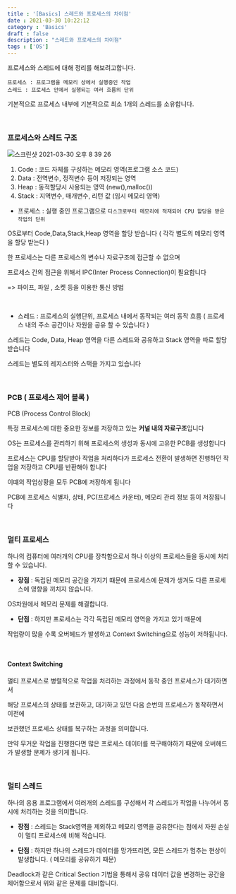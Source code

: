 ```yaml
---
title : '[Basics] 스레드와 프로세스의 차이점'
date : 2021-03-30 10:22:12
category : 'Basics'
draft : false
description : "스레드와 프로세스의 차이점"
tags : ['OS']
---
```


프로세스와 스레드에 대해 정리를 해보려고합니다.

    프로세스 : 프로그램을 메모리 상에서 실행중인 작업
    스레드 : 프로세스 안에서 실행되는 여러 흐름의 단위

기본적으로 프로세스 내부에 기본적으로 최소 1개의 스레드를 소유합니다.

<br/>

### 프로세스와 스레드 구조
  
![스크린샷 2021-03-30 오후 8 39 26](https://user-images.githubusercontent.com/57346393/112982989-164af600-9198-11eb-9bee-6a217a98fab0.png)

1. Code : 코드 자체를 구성하는 메모리 영역(프로그램 소스 코드)
2. Data : 전역변수, 정적변수 등이 저장되는 영역
3. Heap : 동적할당시 사용되는 영역 (new(),malloc())
4. Stack : 지역변수, 매개변수, 리턴 값 (임시 메모리 영역)

* 프로세스 : 실행 중인 프로그램으로 `디스크로부터 메모리에 적재되어 CPU 할당을 받은 작업의 단위`


OS로부터 Code,Data,Stack,Heap 영역을 할당 받습니다
( 각각 별도의 메모리 영역을 할당 받는다 )

한 프로세스는 다른 프로세스의 변수나 자료구조에 접근할 수 없으며

프로세스 간의 접근을 위해서 IPC(Inter Process Connection)이 필요합니다

=> 파이프, 파일 , 소켓 등을 이용한 통신 방법

<br/>

* 스레드 : 프로세스의 실행단위, 프로세스 내에서 동작되는 여러 동작 흐름 ( 프로세스 내의 주소 공간이나 자원을 공유 할 수 있습니다 )

스레드는 Code, Data, Heap 영역을 다른 스레드와 공유하고 Stack 영역을 따로 할당 받습니다

스레드는 별도의 레지스터와 스택을 가지고 있습니다

<br/>

### PCB ( 프로세스 제어 블록 )

PCB (Process Control Block)

특정 프로세스에 대한 중요한 정보를 저장하고 있는 **커널 내의 자료구조**입니다

OS는 프로세스를 관리하기 위해 프로세스의 생성과 동시에 고유한 PCB를 생성합니다

프로세스는 CPU를 할당받아 작업을 처리하다가 프로세스 전환이 발생하면 진행하던 작업을 저장하고 CPU를 반환해야 합니다

 이떄의 작업상황을 모두 PCB에 저장하게 됩니다

PCB에 프로세스 식별자, 상태, PC(프로세스 카운터), 메모리 관리 정보 등이 저장됩니다




<br/>

### 멀티 프로세스

하나의 컴퓨터에 여러개의 CPU를 장착함으로서 하나 이상의 프로세스들을 동시에 처리할 수 있습니다.

* **장점** : 독립된 메모리 공간을 가지기 떄문에 프로세스에 문제가 생겨도 다른 프로세스에 영향을 끼치지 않습니다. 

OS차원에서 메모리 문제를 해결합니다.

* **단점** : 하지만 프로세스는 각각 독립된 메모리 영역을 가지고 있기 때문에

작업량이 많을 수록 오버헤드가 발생하고 Context Switching으로 성능이 저하됩니다.

<br/>

#### Context Switching

멀티 프로세스로 병렬적으로 작업을 처리하는 과정에서 동작 중인 프로세스가 대기하면서

해당 프로세스의 상태를 보관하고, 대기하고 있던 다음 순번의 프로세스가 동작하면서 이전에 

보관했던 프로세스 상태를 복구하는 과정을 의미합니다.

만약 무거운 작업을 진행한다면 많은 프로세스 데이터를 복구해야하기 때문에 오버헤드가 발생할 문제가 생기게 됩니다.

<br/>

### 멀티 스레드

하나의 응용 프로그램에서 여러개의 스레드를 구성해서 각 스레드가 작업을 나누어서 동시에 처리하는 것을 의미합니다.

* **장점** : 스레드는 Stack영역을 제외하고 메모리 영역을 공유한다는 점에서 자원 손실이 멀티 프로세스에 비해 적습니다.

* **단점** : 하지만 하나의 스레드가 데이터를 망가뜨리면, 모든 스레드가 멈추는 현상이 발생합니다. ( 메모리를 공유하기 때문)

Deadlock과 같은 Critical Section 기법을 통해서 공유 데이터 값을 변경하는 공간을 제어함으로서 위와 같은 문제를 대비합니다.
